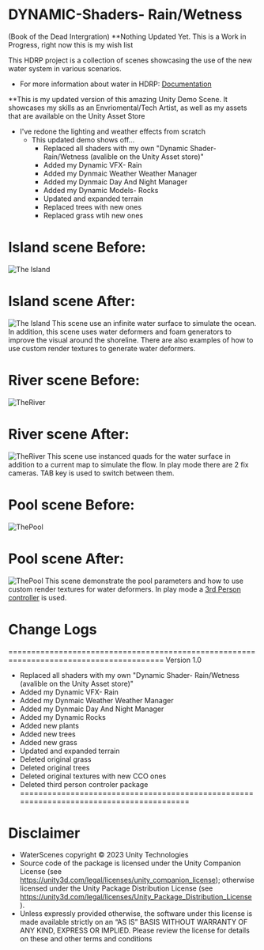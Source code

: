 # DYNAMIC-Shaders- Rain/Wetness 
(Book of the Dead Intergration)
**Nothing Updated Yet. This is a Work in Progress, right now this is my wish list

This HDRP project is a collection of scenes showcasing the use of the new water system in various scenarios.
- For more information about water in HDRP: [Documentation](https://docs.unity3d.com/Packages/com.unity.render-pipelines.high-definition@16.0/manual/WaterSystem.html)
  
**This is my updated version of this amazing Unity Demo Scene. It showcases my skills as an Envriomental/Tech Artist, as well as my assets that are available on the Unity Asset Store
- I've redone the lighting and weather effects from scratch
  - This updated demo shows off...
    - Replaced all shaders with my own "Dynamic Shader- Rain/Wetness (avalible on the Unity Asset store)"
    - Added my Dynamic VFX- Rain
    - Added my Dynmaic Weather Weather Manager
    - Added my Dynmaic Day And Night Manager
    - Added my Dynamic Models- Rocks
    - Updated and expanded terrain
    - Replaced trees with new ones
    - Replaced grass wtih new ones
   
# Island scene Before:

![The Island](https://user-images.githubusercontent.com/40639410/233672295-532696e5-a227-4aa4-aa76-1fd09793661e.jpg)

# Island scene After:

![The Island](https://user-images.githubusercontent.com/40639410/233672295-532696e5-a227-4aa4-aa76-1fd09793661e.jpg)
This scene use an infinite water surface to simulate the ocean. In addition, this scene uses water deformers and foam generators to improve the visual around the shoreline.
There are also examples of how to use custom render textures to generate water deformers.

# River scene Before:

![TheRiver](https://user-images.githubusercontent.com/40639410/227177740-6546e98a-47cc-45dc-8027-09d48f4dc02a.jpg)

# River scene After:

![TheRiver](https://user-images.githubusercontent.com/40639410/227177740-6546e98a-47cc-45dc-8027-09d48f4dc02a.jpg)
This scene use instanced quads for the water surface in addition to a current map to simulate the flow.
In play mode there are 2 fix cameras. TAB key is used to switch between them.

# Pool scene Before:

![ThePool](https://user-images.githubusercontent.com/40639410/227177826-ee1a3b7e-8128-4e77-a9b0-f923b3c72698.jpg)

# Pool scene After:
![ThePool](https://user-images.githubusercontent.com/40639410/227177826-ee1a3b7e-8128-4e77-a9b0-f923b3c72698.jpg)
This scene demonstrate the pool parameters and how to use custom render textures for water deformers.
In play mode a [3rd Person controller](https://assetstore.unity.com/packages/essentials/starter-assets-third-person-character-controller-196526) is used.

# Change Logs
========================================================================================
Version 1.0
- Replaced all shaders with my own "Dynamic Shader- Rain/Wetness (avalible on the Unity Asset store)"
- Added my Dynamic VFX- Rain
- Added my Dynmaic Weather Weather Manager
- Added my Dynmaic Day And Night Manager
- Added my Dynamic Rocks
- Added new plants
- Added new trees
- Added new grass
- Updated and expanded terrain
- Deleted original grass
- Deleted original trees
- Deleted original textures with new CCO ones
- Deleted third person controler package
========================================================================================

# Disclaimer
- WaterScenes copyright © 2023 Unity Technologies
- Source code of the package is licensed under the Unity Companion License (see https://unity3d.com/legal/licenses/unity_companion_license); otherwise licensed under the Unity Package Distribution License (see https://unity3d.com/legal/licenses/Unity_Package_Distribution_License ).
- Unless expressly provided otherwise, the software under this license is made available strictly on an “AS IS” BASIS WITHOUT WARRANTY OF ANY KIND, EXPRESS OR IMPLIED. Please review the license for details on these and other terms and conditions

